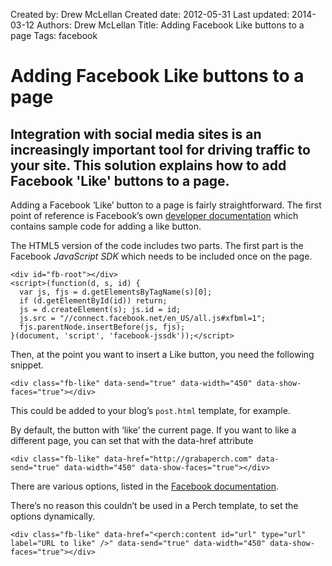 Created by: Drew McLellan
Created date: 2012-05-31
Last updated: 2014-03-12
Authors: Drew McLellan
Title: Adding Facebook Like buttons to a page
Tags: facebook

# Adding Facebook Like buttons to a page

## Integration with social media sites is an increasingly important tool for driving traffic to your site. This solution explains how to add Facebook 'Like' buttons to a page.

Adding a Facebook ‘Like’ button to a page is fairly straightforward. The first point of reference is Facebook’s own [developer documentation](https://developers.facebook.com/docs/reference/plugins/like/) which contains sample code for adding a like button.

The HTML5 version of the code includes two parts. The first part is the Facebook *JavaScript SDK* which needs to be included once on the page.

	<div id="fb-root"></div>
	<script>(function(d, s, id) {
	  var js, fjs = d.getElementsByTagName(s)[0];
	  if (d.getElementById(id)) return;
	  js = d.createElement(s); js.id = id;
	  js.src = "//connect.facebook.net/en_US/all.js#xfbml=1";
	  fjs.parentNode.insertBefore(js, fjs);
	}(document, 'script', 'facebook-jssdk'));</script>

Then, at the point you want to insert a Like button, you need the following snippet.

	<div class="fb-like" data-send="true" data-width="450" data-show-faces="true"></div>

This could be added to your blog’s `post.html` template, for example.

By default, the button with ‘like’ the current page. If you want to like a different page, you can set that with the data-href attribute

	<div class="fb-like" data-href="http://grabaperch.com" data-send="true" data-width="450" data-show-faces="true"></div>

There are various options, listed in the [Facebook documentation](https://developers.facebook.com/docs/reference/plugins/like/).

There’s no reason this couldn’t be used in a Perch template, to set the options dynamically.

	<div class="fb-like" data-href="<perch:content id="url" type="url" label="URL to like" />" data-send="true" data-width="450" data-show-faces="true"></div>